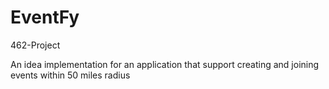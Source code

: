 # EventFy
462-Project

An idea implementation for an application that support creating and joining events within 50 miles radius

